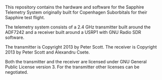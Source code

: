 This repository contains the hardware and software for the Sapphire Telemetry System originally built for Copenhagen Suborbitals for their Sapphire test flight.

The telemetry system consists of a 2.4 GHz transmitter built around the ADF7242 and a receiver built around a USRP1 with GNU Radio SDR software.

The transmitter is Copyright 2013 by Peter Scott.
The receiver is Copyright 2013 by Peter Scott and Alexandru Csete.

Both the transmitter and the receiver are licensed under GNU General Public License version 3. For the transmitter other licenses can be negotiated.

